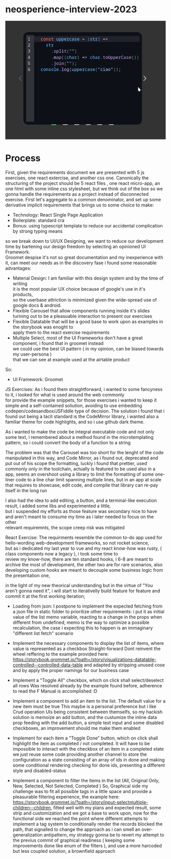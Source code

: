 # neosperience-interview-2023

![](/_DOCS/media/Preview.gif)

# Process

First, given the requirements document we are presented with 5 js exercises, one react extercise, and another css one.
Canonically the structuring of the project should be 5 react files , one react micro-app, an one html with some inline css stylesheet,
but we think out of the box so we gonna handle the requirements as a project instead of disconnected exercise.
First let's aggregate to a common denominator, and set up some derivative implicit requirements that brings us to some choice to make:

- Technology: React Single Page Application
- Boilerplate: standard cra
- Bonus:  using typescript template to reduce our accidental complication by strong typing means

so we break down to UI/UX Designing, we want to reduce our development time by bartening our design freedom by selecting an opinioned UI Framework. \
Groomet despise it's not so great documentation and my inexperience with it, can meet our needs as in the discovery fase i found some reasonable advantages:

- Material Design: I am familiar with this design system and by the time of writing \
it is the most popular UX choice because of google's use in it's products, \
so the userbase attriction is minimized given the wide-spread use of google docs & android.
- Flexible Carousel that allow components running inside it's slides \
turining out to be a pleasuable interaction to present our exercises
- Flexible Datatable that will be a good base to work upon as examples in the storybook was enoght to \
apply them to the react exercise requirements
- Multiple Select, most of the UI Frameworks don't have a great component, i found that in groomet instead \
we could use the best UI pattern ( in my opinion, can be biased towards my user-persona ) \
that we can see at example used at the airtable product

So:

- UI Framework: Groomet

JS Exercises:
As i found them straightforward, i wanted to some fancyness to it, i looked for what is used around the web commonly \
for provide the example snippets, for those exercises i wanted to keep it simple and a self-contained soliution, avoiding to use embedding 
codepen/codesandbox/JSFiddle type of decision.
The solution i found that i found out being a tacit standard is the CodeMirror library,
i wanted also a familiar theme for code highlights, and so i use github dark theme.

As i wanted to make the code be integral executable code and not only some text, i remembered about a method found in the microtemplating pattern,
so i could convert the body of a function to a string

The problem was that the Carousel was too short for the lenght of the code manipulated in this way,
and Code Mirror, as i found out, deprecated and put out of his scope the formatting,
luckly i found that prettier, used commonly only in the toolchain, actually is featured to be used also in a app,
seems an overshoot using a library to limit the formatting of some one-liner code to a line char limit spanning multiple lines,
but in an app at scale that requires to showcase, edit code, and compile that library can re-pay itself in the long run

I also had the idea to add editing, a button, and a terminal-like execution result, i added some libs and experimented a little, \
but i suspended my efforts as those feature was secondary nice to have and aren't meant to consume my time as i later needed to focus on the other \
relevant requiremnts, the scope creep risk was mitigated 

React Exercise:
The requirments resemble the common to-do app used for hello-wording web-development frameworks, so not rocket science, \
but as i dedicated my last year to vue and my react know-how was rusty, ( class components now a legacy ), i took some time to \
review my know-how, there are ten standard hooks, i 6-8 are meant to archive the most of development, the other two are for rare scenarios,
also developing custom hooks are meant to decouple some business logic from the presentation one, 

in the light of my new theorical understanding but in the virtue of "You aren't gonna need it", i will start to iterativelly build feature for feature and commit it
at the first working iteration;

- Loading from json: 
  I postpone to implement the expected fetching from a json file in static folder to prioritize other requirements:
  i put it as initial value of the list memo variable, reacting to a change in the props when different from undefined,
  memo is the way to optimize a possible recalculation, the case i expecting this to happen is an immaginary "different list fetch" scenario

- Implement the necessary components to display the list of items, where value is represented as a checkbox
  Straight-forward Dont reinvent the wheel reffering to the example provided here: https://storybook.grommet.io/?path=/story/visualizations-datatable-controlled--controlled-data-table and adapted by stripping unused cose and by apply the proper namings for our business case

- Implement a "Toggle All" checkbox, which on click shall select/deselect all rows
  Was resolved already by the example found before, adherence to read the F Manual is accomplished :D 

- Implement a component to add an item to the list. The default value for a new item must be true
  This maybe is a personal preference but i like Crud operation UIs being consistent between themselfs, so my hackish solution is memoize an add button,
  and the custumize the inline data prop feeding with the add button, a simple text input and some disabled checkboxes, an improvement should me make them enabled      

- Implement for each item a "Toggle Done" button, which on click shall highlight the item as completed / not completed. 
  It will have to be impossible to interact with the checkbox of an item in a completed state
  we just reuse some code providing another channel to store the configuration as a state consisting of an array of ids in done
  and making some conditional rendering checking for done ids, presenting a different style and disabled-status   

- Implement a component to filter the items in the list (All, Original Only, New, Selected, Not Selected, Completed )
  So, Graphical side my challenge was to fit all possible tags in a little space and provide a pleasurable filtering experience, the example here:
  https://storybook.grommet.io/?path=/story/input-selectmultiple-children--children, fitted well with my plans and expected result, some strip and customization
  and we got a base to work upon, now for the functional side we reached the point 
  where different attempts to implement a tag system to conditionally render the records blocked the path, 
  that signalled to change the approach as i can smell an over-generalization antipattern, my strategy gonna be to revert my attempt to the previus commit of graphical readiness ( keeping some improvements done like enum of the filters ), and use a more harcoded but less coupled solution, a brownfield approach

